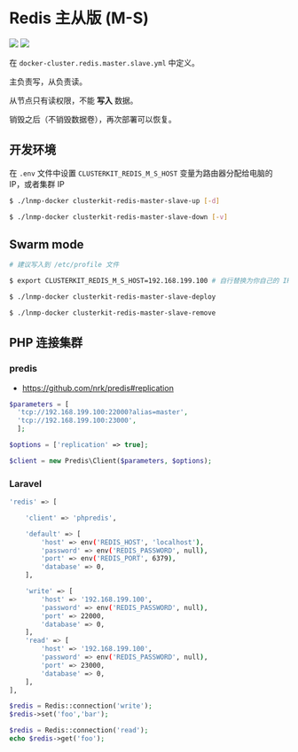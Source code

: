 # Redis 主从版 (M-S)

[![](https://img.shields.io/badge/AD-%E8%85%BE%E8%AE%AF%E4%BA%91%E5%AE%B9%E5%99%A8%E6%9C%8D%E5%8A%A1-blue.svg)](https://cloud.tencent.com/redirect.php?redirect=10058&cps_key=3a5255852d5db99dcd5da4c72f05df61) [![](https://img.shields.io/badge/Support-%E8%85%BE%E8%AE%AF%E4%BA%91%E8%87%AA%E5%AA%92%E4%BD%93-brightgreen.svg)](https://cloud.tencent.com/developer/support-plan?invite_code=13vokmlse8afh)

在 `docker-cluster.redis.master.slave.yml` 中定义。

主负责写，从负责读。

从节点只有读权限，不能 **写入** 数据。

销毁之后（不销毁数据卷），再次部署可以恢复。

## 开发环境

在 `.env` 文件中设置 `CLUSTERKIT_REDIS_M_S_HOST` 变量为路由器分配给电脑的 IP，或者集群 IP

```bash
$ ./lnmp-docker clusterkit-redis-master-slave-up [-d]

$ ./lnmp-docker clusterkit-redis-master-slave-down [-v]
```

## Swarm mode

```bash
# 建议写入到 /etc/profile 文件

$ export CLUSTERKIT_REDIS_M_S_HOST=192.168.199.100 # 自行替换为你自己的 IP

$ ./lnmp-docker clusterkit-redis-master-slave-deploy

$ ./lnmp-docker clusterkit-redis-master-slave-remove
```

## PHP 连接集群

### predis

* https://github.com/nrk/predis#replication

```php
$parameters = [
  'tcp://192.168.199.100:22000?alias=master',
  'tcp://192.168.199.100:23000',
  ];

$options = ['replication' => true];

$client = new Predis\Client($parameters, $options);
```

### Laravel

```bash
'redis' => [

    'client' => 'phpredis',

    'default' => [
        'host' => env('REDIS_HOST', 'localhost'),
        'password' => env('REDIS_PASSWORD', null),
        'port' => env('REDIS_PORT', 6379),
        'database' => 0,
    ],

    'write' => [
        'host' => '192.168.199.100',
        'password' => env('REDIS_PASSWORD', null),
        'port' => 22000,
        'database' => 0,
    ],
    'read' => [
        'host' => '192.168.199.100',
        'password' => env('REDIS_PASSWORD', null),
        'port' => 23000,
        'database' => 0,
    ],
],
```

```php
$redis = Redis::connection('write');
$redis->set('foo','bar');

$redis = Redis::connection('read');
echo $redis->get('foo');
```
